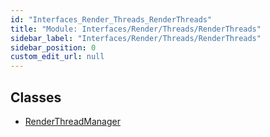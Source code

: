 ```yaml
---
id: "Interfaces_Render_Threads_RenderThreads"
title: "Module: Interfaces/Render/Threads/RenderThreads"
sidebar_label: "Interfaces/Render/Threads/RenderThreads"
sidebar_position: 0
custom_edit_url: null
---
```


## Classes

- [RenderThreadManager](../classes/Interfaces_Render_Threads_RenderThreads.RenderThreadManager.md)

